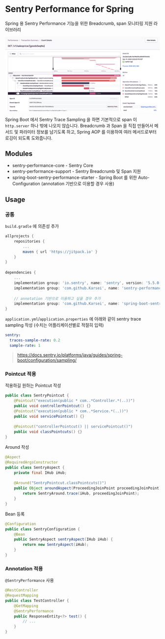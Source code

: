 # Sentry Performance for Spring

Spring 용 Sentry Performance 기능을 위한 Breadcrumb, span 모니터링 지원 라이브러리

![introduce](./images/introduce.png)

Spring Boot 에서 Sentry Trace Sampling 을 하면 기본적으로 span 이 `http.server` 하나 밖에 나오지 않습니다. Breadcrumb 과 Span 을 직접 만들어서 메서드 및 파라미터 정보를 남기도록 하고, Spring AOP 를 이용하여 여러 메서드로부터 로깅이 되도록 도와줍니다.

## Modules

* sentry-performance-core - Sentry Core
* sentry-performance-support - Sentry Breadcrumb 및 Span 지원
* spring-boot-sentry-performance-starter - Spring Boot 를 위한 Auto-Configuration (annotation 기반으로 이용할 경우 사용)

## Usage

### 공통

`build.gradle` 에 의존성 추가

```groovy
allprojects {
    repositories {
        ...
        maven { url 'https://jitpack.io' }
    }
}

dependencies {
    ...
    implementation group: 'io.sentry', name: 'sentry', version: '5.5.0'
    implementation group: 'com.github.Karsei', name: 'sentry-performance-support', version: '1.0.1'

    // annotation 기반으로 이용하고 싶을 경우 추가
    implementation group: 'com.github.Karsei', name: 'spring-boot-sentry-performance-starter', version: '1.0.1'
}
```

`application.yml`/`application.properties` 에 아래와 같이 sentry trace sampling 작성 (수치는 어플리케이션별로 적절히 입력)

```yaml
sentry:
  traces-sample-rate: 0.2
  sample-rate: 1
```

> https://docs.sentry.io/platforms/java/guides/spring-boot/configuration/sampling/

### Pointcut 적용

적용하길 원하는 Pointcut 작성

```java
public class SentryPointcut {
    @Pointcut("execution(public * com..*Controller.*(..))")
    public void controllerPointcut() {}
    @Pointcut("execution(public * com..*Service.*(..))")
    public void servicePointcut() {}

    @Pointcut("controllerPointcut() || servicePointcut()")
    public void classPointcuts() {}
}
```

Around 작성

```java
@Aspect
@RequiredArgsConstructor
public class SentryAspect {
    private final IHub iHub;

    @Around("SentryPointcut.classPointcuts()")
    public Object aroundAspect(ProceedingJoinPoint proceedingJoinPoint) throws Throwable {
        return SentryAround.trace(iHub, proceedingJoinPoint);
    }
}
```

Bean 등록

```java
@Configuration
public class SentryConfiguration {
    @Bean
    public SentryAspect sentryAspect(IHub iHub) {
        return new SentryAspect(iHub);
    }
}
```

### Annotation 적용

`@SentryPerformance` 사용

```java
@RestController
@RequestMapping
public class TestController {
    @GetMapping
    @SentryPerformance
    public ResponseEntity<?> test() {
        // ...
    }
}
```

